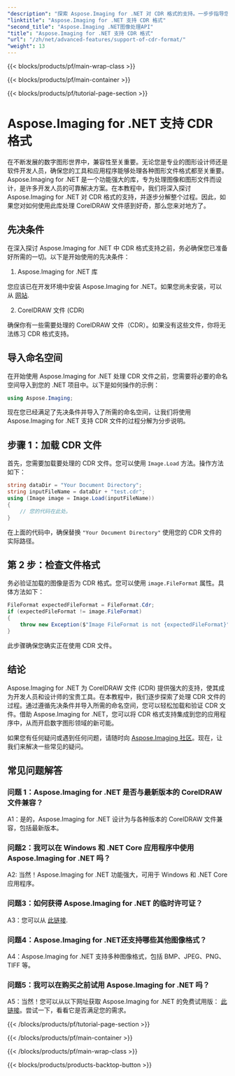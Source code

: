 ```yaml
---
"description": "探索 Aspose.Imaging for .NET 对 CDR 格式的支持。一步步指导您如何加载和验证 CorelDRAW 文件。非常适合开发人员和设计师。"
"linktitle": "Aspose.Imaging for .NET 支持 CDR 格式"
"second_title": "Aspose.Imaging .NET图像处理API"
"title": "Aspose.Imaging for .NET 支持 CDR 格式"
"url": "/zh/net/advanced-features/support-of-cdr-format/"
"weight": 13
---
```


{{< blocks/products/pf/main-wrap-class >}}

{{< blocks/products/pf/main-container >}}

{{< blocks/products/pf/tutorial-page-section >}}

# Aspose.Imaging for .NET 支持 CDR 格式

在不断发展的数字图形世界中，兼容性至关重要。无论您是专业的图形设计师还是软件开发人员，确保您的工具和应用程序能够处理各种图形文件格式都至关重要。Aspose.Imaging for .NET 是一个功能强大的库，专为处理图像和图形文件而设计，是许多开发人员的可靠解决方案。在本教程中，我们将深入探讨 Aspose.Imaging for .NET 对 CDR 格式的支持，并逐步分解整个过程。因此，如果您对如何使用此库处理 CorelDRAW 文件感到好奇，那么您来对地方了。

## 先决条件

在深入探讨 Aspose.Imaging for .NET 中 CDR 格式支持之前，务必确保您已准备好所需的一切。以下是开始使用的先决条件：

1. Aspose.Imaging for .NET 库

您应该已在开发环境中安装 Aspose.Imaging for .NET。如果您尚未安装，可以从 [网站](https://releases。aspose.com/imaging/net/).

2. CorelDRAW 文件 (CDR)

确保你有一些需要处理的 CorelDRAW 文件（CDR）。如果没有这些文件，你将无法练习 CDR 格式支持。

## 导入命名空间

在开始使用 Aspose.Imaging for .NET 处理 CDR 文件之前，您需要将必要的命名空间导入到您的 .NET 项目中。以下是如何操作的示例：

```csharp
using Aspose.Imaging;
```

现在您已经满足了先决条件并导入了所需的命名空间，让我们将使用 Aspose.Imaging for .NET 支持 CDR 文件的过程分解为分步说明。

## 步骤 1：加载 CDR 文件

首先，您需要加载要处理的 CDR 文件。您可以使用 `Image.Load` 方法。操作方法如下：

```csharp
string dataDir = "Your Document Directory";
string inputFileName = dataDir + "test.cdr";
using (Image image = Image.Load(inputFileName))
{
    // 您的代码在此处。
}
```

在上面的代码中，确保替换 `"Your Document Directory"` 使用您的 CDR 文件的实际路径。

## 第 2 步：检查文件格式

务必验证加载的图像是否为 CDR 格式。您可以使用 `image.FileFormat` 属性。具体方法如下：

```csharp
FileFormat expectedFileFormat = FileFormat.Cdr;
if (expectedFileFormat != image.FileFormat)
{
    throw new Exception($"Image FileFormat is not {expectedFileFormat}");
}
```

此步骤确保您确实正在使用 CDR 文件。

## 结论

Aspose.Imaging for .NET 为 CorelDRAW 文件 (CDR) 提供强大的支持，使其成为开发人员和设计师的宝贵工具。在本教程中，我们逐步探索了处理 CDR 文件的过程。通过遵循先决条件并导入所需的命名空间，您可以轻松加载和验证 CDR 文件。借助 Aspose.Imaging for .NET，您可以将 CDR 格式支持集成到您的应用程序中，从而开启数字图形领域的新可能。

如果您有任何疑问或遇到任何问题，请随时向 [Aspose.Imaging 社区](https://forum.aspose.com/)。现在，让我们来解决一些常见的疑问。

## 常见问题解答

### 问题 1：Aspose.Imaging for .NET 是否与最新版本的 CorelDRAW 文件兼容？

A1：是的，Aspose.Imaging for .NET 设计为与各种版本的 CorelDRAW 文件兼容，包括最新版本。

### 问题2：我可以在 Windows 和 .NET Core 应用程序中使用 Aspose.Imaging for .NET 吗？

A2: 当然！Aspose.Imaging for .NET 功能强大，可用于 Windows 和 .NET Core 应用程序。

### 问题3：如何获得 Aspose.Imaging for .NET 的临时许可证？

A3：您可以从 [此链接](https://purchase。aspose.com/temporary-license/).

### 问题4：Aspose.Imaging for .NET还支持哪些其他图像格式？

A4：Aspose.Imaging for .NET 支持多种图像格式，包括 BMP、JPEG、PNG、TIFF 等。

### 问题5：我可以在购买之前试用 Aspose.Imaging for .NET 吗？

A5：当然！您可以从以下网址获取 Aspose.Imaging for .NET 的免费试用版： [此链接](https://releases.aspose.com/)。尝试一下，看看它是否满足您的需求。

{{< /blocks/products/pf/tutorial-page-section >}}

{{< /blocks/products/pf/main-container >}}

{{< /blocks/products/pf/main-wrap-class >}}

{{< blocks/products/products-backtop-button >}}